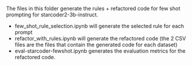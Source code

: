 The files in this folder generate the rules + refactored code for few shot prompting for starcoder2-3b-instruct.

- few_shot_rule_selection.ipynb will generate the selected rule for each prompt
- refactor_with_rules.ipynb will generate the refactored code (the 2 CSV files are the files that contain the generated code for each dataset)
- eval-starcoder-fewshot.ipynb generates the evaluation metrics for the refactored code.

